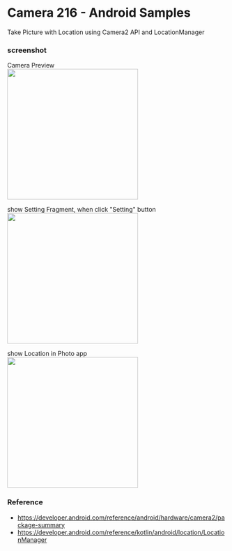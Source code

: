 Camera 216 - Android Samples
===============

Take Picture with Location using  Camera2 API and LocationManager <br/>

### screenshot <br/>
Camera Preview <br/>
<image src="https://raw.githubusercontent.com/ohwada/Android_Samples/master/Camera216/screenshot/Camera216_preview.png" width="300" /><br/>

show Setting Fragment, when click "Setting" button <br/>
<image src="https://raw.githubusercontent.com/ohwada/Android_Samples/master/Camera216/screenshot/Camera216_setting.png" width="300" /><br/>

show Location in Photo app <br/>
<image src="https://raw.githubusercontent.com/ohwada/Android_Samples/master/Camera216/screenshot/Camera216_photo_location.png" width="300" /><br/>

### Reference <br/>
- https://developer.android.com/reference/android/hardware/camera2/package-summary
- https://developer.android.com/reference/kotlin/android/location/LocationManager

